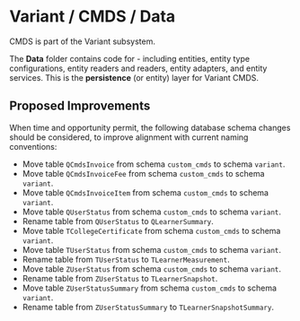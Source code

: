 # Variant / CMDS / Data

CMDS is part of the Variant subsystem.
  
The **Data** folder contains code for - including entities, entity type configurations, entity readers and readers, entity adapters, and entity services. This is the **persistence** (or entity) layer for Variant CMDS.

## Proposed Improvements

When time and opportunity permit, the following database schema changes should be considered, to improve alignment with current naming conventions:

* Move table `QCmdsInvoice` from schema `custom_cmds` to schema `variant`.
* Move table `QCmdsInvoiceFee` from schema `custom_cmds` to schema `variant`.
* Move table `QCmdsInvoiceItem` from schema `custom_cmds` to schema `variant`.
* Move table `QUserStatus` from schema `custom_cmds` to schema `variant`.
* Rename table from `QUserStatus` to `QLearnerSummary`.
* Move table `TCollegeCertificate` from schema `custom_cmds` to schema `variant`.
* Move table `TUserStatus` from schema `custom_cmds` to schema `variant`.
* Rename table from `TUserStatus` to `TLearnerMeasurement`.
* Move table `ZUserStatus` from schema `custom_cmds` to schema `variant`.
* Rename table from `ZUserStatus` to `TLearnerSnapshot`.
* Move table `ZUserStatusSummary` from schema `custom_cmds` to schema `variant`.
* Rename table from `ZUserStatusSummary` to `TLearnerSnapshotSummary`.
